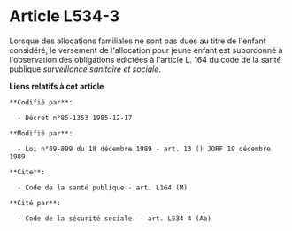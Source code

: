 # Article L534-3

Lorsque des allocations familiales ne sont pas dues au titre de l'enfant considéré, le versement de l'allocation pour jeune
enfant est subordonné à l'observation des obligations édictées à l'article L. 164 du code de la santé publique *surveillance
sanitaire et sociale*.

**Liens relatifs à cet article**

	**Codifié par**:

	  - Décret n°85-1353 1985-12-17

	**Modifié par**:

	  - Loi n°89-899 du 18 décembre 1989 - art. 13 () JORF 19 décembre 1989

	**Cite**:

	  - Code de la santé publique - art. L164 (M)

	**Cité par**:

	  - Code de la sécurité sociale. - art. L534-4 (Ab)
